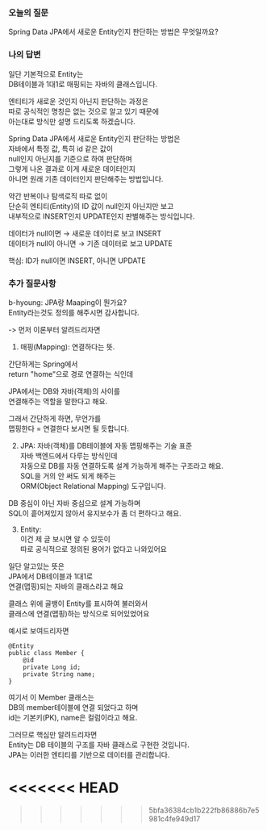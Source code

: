 ### 오늘의 질문
Spring Data JPA에서 새로운 Entity인지 판단하는 방법은 무엇일까요?  
  
### 나의 답변 
일단 기본적으로 Entity는  
DB테이블과 1대1로 매핑되는 자바의 클래스입니다.  

엔티티가 새로운 것인지 아닌지 판단하는 과정은  
따로 공식적인 명칭은 없는 것으로 알고 있기 때문에  
아는대로 방식만 설명 드리도록 하겠습니다.  
  
Spring Data JPA에서 새로운 Entity인지 판단하는 방법은  
자바에서 특정 값, 특히 id 같은 값이  
null인지 아닌지를 기준으로 하여 판단하며  
그렇게 나온 결과로 이게 새로운 데이터인지  
아니면 원래 기존 데이터인지 판단해주는 방법입니다.  
  
약간 반복이나 탐색로직 따로 없이  
단순히 엔티티(Entity)의 ID 값이 null인지 아닌지만 보고  
내부적으로 INSERT인지 UPDATE인지 판별해주는 방식입니다.  
  
데이터가 null이면 → 새로운 데이터로 보고 INSERT  
데이터가 null이 아니면 → 기존 데이터로 보고 UPDATE  
  
핵심: ID가 null이면 INSERT, 아니면 UPDATE  
  
### 추가 질문사항 
b-hyoung: JPA랑 Maaping이 뭔가요?  
Entity라는것도 정의를 해주시면 감사합니다.  
  
-> 먼저 이론부터 알려드리자면  
1. 매핑(Mapping): 연결하다는 뜻.  
  
간단하게는 Spring에서  
return "home"으로 경로 연결하는 식인데  
  
JPA에서는 DB와 자바(객체)의 사이를  
연결해주는 역할을 말한다고 해요.  
  
그래서 간단하게 하면, 무언가를  
맵핑한다 = 연결한다 보시면 될 듯합니다.  
  
2. JPA: 자바(객체)를 DB테이블에 자동 맵핑해주는 기술 표준  
자바 백엔드에서 다루는 방식인데  
자동으로 DB를 자동 연결하도록 설계 가능하게 해주는 구조라고 해요.  
SQL을 거의 안 써도 되게 해주는  
ORM(Object Relational Mapping) 도구입니다.  
  
DB 중심이 아닌 자바 중심으로 설계 가능하며  
SQL이 흩어져있지 않아서 유지보수가 좀 더 편하다고 해요.  
  
3. Entity:  
이건 제 글 보시면 알 수 있듯이  
따로 공식적으로 정의된 용어가 없다고 나와있어요  
  
일단 알고있는 뜻은  
JPA에서 DB테이블과 1대1로  
연결(맵핑)되는 자바의 클래스라고 해요  
  
클래스 위에 골뱅이 Entity를 표시하여 불러와서  
클래스에 연결(맵핑)하는 방식으로 되어있었어요  
  
예시로 보여드리자면  
```
@Entity 
public class Member {
    @id 
    private Long id; 
    private String name; 
}
```
여기서 이 Member 클래스는  
DB의 member테이블에 연결 되었다고 하며  
id는 기본키(PK), name은 컬럼이라고 해요.  
  
그러므로 핵심만 알려드리자면  
Entity는 DB 테이블의 구조를 자바 클래스로 구현한 것입니다.  
JPA는 이러한 엔티티를 기반으로 데이터를 관리합니다.  
  
<<<<<<< HEAD
=======
  
>>>>>>> 5bfa36384cb1b222fb86886b7e5981c4fe949d17
